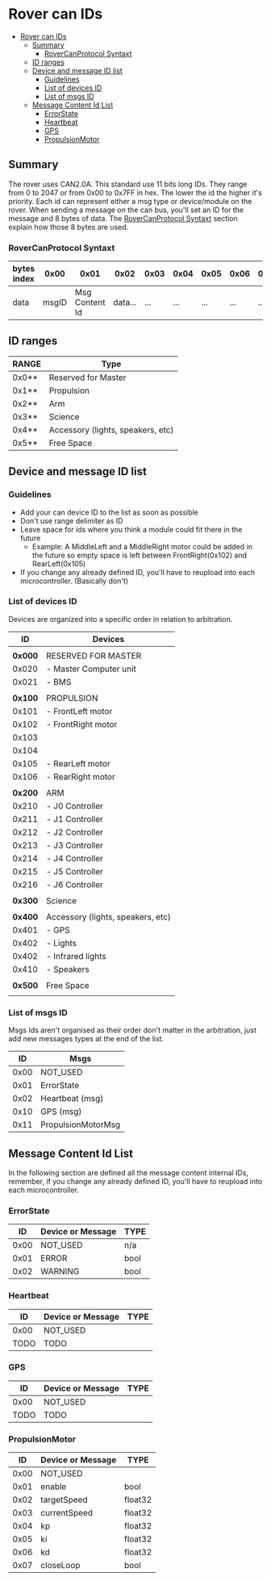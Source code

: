 # Rover can IDs

- [Rover can IDs](#rover-can-ids)
  - [Summary](#summary)
    - [RoverCanProtocol Syntaxt](#rovercanprotocol-syntaxt)
  - [ID ranges](#id-ranges)
  - [Device and message ID list](#device-and-message-id-list)
    - [Guidelines](#guidelines)
    - [List of devices ID](#list-of-devices-id)
    - [List of msgs ID](#list-of-msgs-id)
  - [Message Content Id List](#message-content-id-list)
    - [ErrorState](#errorstate)
    - [Heartbeat](#heartbeat)
    - [GPS](#gps)
    - [PropulsionMotor](#propulsionmotor)

## Summary

The rover uses CAN2.0A. This standard use 11 bits long IDs. They range from 0 to 2047 or from 0x00 to 0x7FF in hex. The lower the id the higher it's priority. Each id can represent either a msg type or device/module on the rover. When sending a message on the can bus, you'll set an ID for the message and 8 bytes of data. The [RoverCanProtocol Syntaxt](#rovercanprotocol-syntaxt) section explain how those 8 bytes are used.

### RoverCanProtocol Syntaxt

| bytes index | 0x00  | 0x01            | 0x02    | 0x03 | 0x04 | 0x05 | 0x06 | 0x07 |
|-------------|-------|-----------------|---------|------|------|------|------|------|
| data        | msgID | Msg Content Id | data... | ...  | ...  | ...  | ...  | ...  |

## ID ranges

| RANGE | Type                              |
|-------|-----------------------------------|
| 0x0** | Reserved for Master               |
| 0x1** | Propulsion                        |
| 0x2** | Arm                               |
| 0x3** | Science                           |
| 0x4** | Accessory (lights, speakers, etc) |
| 0x5** | Free Space                        |

## Device and message ID list

### Guidelines

- Add your can device ID to the list as soon as possible
- Don't use range delimiter as ID
- Leave space for ids where you think a module could fit there in the future
  - Example: A MiddleLeft and a MiddleRight motor could be added in the future so empty space is left between FrontRight(0x102) and RearLeft(0x105)
- If you change any already defined ID, you'll have to reupload into each microcontroller. (Basically don't)

### List of devices ID

Devices are organized into a specific order in relation to arbitration.

| ID        | Devices                           |
|-----------|-----------------------------------|
|           |                                   |
| **0x000** | RESERVED FOR MASTER               |
| 0x020     | - Master Computer unit            |
| 0x021     | - BMS                             |
|           |                                   |
| **0x100** | PROPULSION                        |
| 0x101     | - FrontLeft motor                 |
| 0x102     | - FrontRight motor                |
| 0x103     |                                   |
| 0x104     |                                   |
| 0x105     | - RearLeft motor                  |
| 0x106     | - RearRight motor                 |
|           |                                   |
| **0x200** | ARM                               |
| 0x210     | - J0 Controller                   |
| 0x211     | - J1 Controller                   |
| 0x212     | - J2 Controller                   |
| 0x213     | - J3 Controller                   |
| 0x214     | - J4 Controller                   |
| 0x215     | - J5 Controller                   |
| 0x216     | - J6 Controller                   |
|           |                                   |
| **0x300** | Science                           |
|           |                                   |
| **0x400** | Accessory (lights, speakers, etc) |
| 0x401     | - GPS                             |
| 0x402     | - Lights                          |
| 0x402     | - Infrared lights                 |
| 0x410     | - Speakers                        |
|           |                                   |
| **0x500** | Free Space                        |
|           |                                   |

### List of msgs ID

Msgs Ids aren't organised as their order don't matter in the arbitration, just add new messages types at the end of the list.

| ID   | Msgs               |
|------|--------------------|
| 0x00 | NOT_USED           |
| 0x01 | ErrorState         |
| 0x02 | Heartbeat (msg)    |
| 0x10 | GPS (msg)          |
| 0x11 | PropulsionMotorMsg |

## Message Content Id List

In the following section are defined all the message content internal IDs, remember, if you change any already defined ID, you'll have to reupload into each microcontroller.

### ErrorState

| ID   | Device or Message | TYPE |
|------|-------------------|------|
| 0x00 | NOT_USED          | n/a  |
| 0x01 | ERROR             | bool |
| 0x02 | WARNING           | bool |

### Heartbeat

| ID   | Device or Message | TYPE |
|------|-------------------|------|
| 0x00 | NOT_USED          |      |
| TODO | TODO              |      |

### GPS

| ID   | Device or Message | TYPE |
|------|-------------------|------|
| 0x00 | NOT_USED          |      |
| TODO | TODO              |      |

### PropulsionMotor

| ID   | Device or Message | TYPE    |
|------|-------------------|---------|
| 0x00 | NOT_USED          |         |
| 0x01 | enable            | bool    |
| 0x02 | targetSpeed       | float32 |
| 0x03 | currentSpeed      | float32 |
| 0x04 | kp                | float32 |
| 0x05 | ki                | float32 |
| 0x06 | kd                | float32 |
| 0x07 | closeLoop         | bool    |
